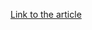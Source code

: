 [Link to the article](https://thehackernews.com/2025/02/microsofts-patch-tuesday-fixes-63-flaws.html)

